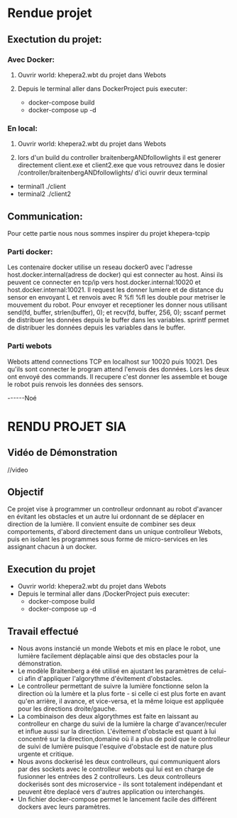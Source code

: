 # Rendue projet

## Exectution du projet:

### Avec Docker:

1) Ouvrir world: khepera2.wbt du projet dans Webots

2) Depuis le terminal aller dans DockerProject puis executer:
   - docker-compose build
   - docker-compose up -d

### En local:

1) Ouvrir world: khepera2.wbt du projet dans Webots

2) lors d'un build du controller braitenbergANDfollowlights il est generer directement client.exe et client2.exe que vous retrouvez dans le dosier /controller/braitenbergANDfollowlights/
d'ici ouvrir deux terminal
- terminal1 ./client
- terminal2 ./client2

## Communication:

Pour cette partie nous nous sommes inspirer du projet khepera-tcpip

### Parti docker:

Les contenaire docker utilise un reseau docker0 avec l'adresse host.docker.internal(adress de docker) qui est connecter au host.
Ainsi ils peuvent ce connecter en tcp/ip vers host.docker.internal:10020 et host.docker.internal:10021.
Il request les donner lumiere et de distance du sensor en envoyant L et renvois avec R %fl %fl les double pour metriser le mouvement du robot.
Pour envoyer et receptioner les donner nous utilisant send(fd, buffer, strlen(buffer), 0); et recv(fd, buffer, 256, 0); 
sscanf permet de distribuer les données depuis le buffer dans les variables.
sprintf permet de distribuer  les données depuis les variables dans le buffer.

### Parti webots

Webots attend connections TCP en localhost sur 10020 puis 10021.
Des qu'ils sont connecter le program attend l'envois des données. 
Lors les deux ont envoyé des commands.
Il recupere c'est donner les assemble et bouge le robot puis renvois les données des sensors.

------Noé

# RENDU PROJET SIA

## Vidéo de Démonstration

//video

## Objectif
Ce projet vise à programmer un controlleur ordonnant au robot d'avancer en évitant les obstacles et un autre lui ordonnant de se déplacer en direction de la lumière. Il convient ensuite de combiner ses deux comportements, d'abord directement dans un unique controlleur Webots, puis en isolant les programmes sous forme de micro-services en les assignant chacun à un docker.

## Execution du projet

- Ouvrir world: khepera2.wbt du projet dans Webots
- Depuis le terminal aller dans /DockerProject puis executer:
   - docker-compose build
   - docker-compose up -d

## Travail effectué
- Nous avons instancié un monde Webots et mis en place le robot, une lumière facilement déplaçable ainsi que des obstacles pour la démonstration.
- Le modèle Braitenberg a été utilisé en ajustant les paramètres de celui-ci afin d'appliquer l'algorythme d'évitement d'obstacles.
- Le controlleur permettant de suivre la lumière fonctionne selon la direction où la lumère et la plus forte - si celle ci est plus forte en avant qu'en arrière, il avance, et vice-versa, et la même loique est appliquée pour les directions droite/gauche.
- La combinaison des deux algorythmes est faite en laissant au controlleur en charge du suivi de la lumière la charge d'avancer/reculer et influe aussi sur la direction. L'évitement d'obstacle est quant à lui concentré sur la direction,domaine où il a plus de poid que le controlleur de suivi de lumière puisque l'esquive d'obstacle est de nature plus urgente et critique.
- Nous avons dockerisé les deux controlleurs, qui communiquent alors par des sockets avec le controlleur webots qui lui est en charge de fusionner les entrées des 2 controlleurs. Les deux controlleurs dockerisés sont des microservice - ils sont totalement indépendant et peuvent être deplacé vers d'autres application ou interchangés.
- Un fichier docker-compose permet le lancement facile des différent dockers avec leurs paramètres.




